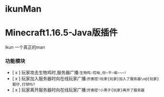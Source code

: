 # ikunMan
# Minecraft1.16.5-Java版插件
ikun 一个真正的man

### 功能模块
- [ x ] 玩家攻击生物鸡时,服务器广播:``生物鸡:哎呦,你~干~嘛~~~!``
- [ x ] 玩家加入服务器时向在线玩家广播:``厉害捏!玩家{玩家}加入了服务器\n@{玩家}靓仔,打球吗?``
- [ x ] 玩家离开服务器时向在线玩家广播:``厉害捏!小黑子{玩家}离开了服务器``
